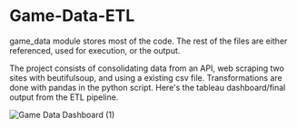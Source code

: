 # Game-Data-ETL

game_data module stores most of the code. The rest of the files are either referenced, used for execution, or the output.

The project consists of consolidating data from an API, web scraping two sites with beutifulsoup, and using a existing csv file.
Transformations are done with pandas in the python script.
Here's the tableau dashboard/final output from the ETL pipeline.

![Game Data Dashboard (1)](https://github.com/WCM-CS/Game-Data-ETL/assets/109036545/6767bbe6-711d-40cf-8665-609d6467add6)
